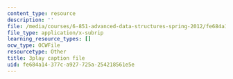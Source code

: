 ```yaml
---
content_type: resource
description: ''
file: /media/courses/6-851-advanced-data-structures-spring-2012/fe684a14377ca927725a254218561e5e_RecEYrnvGPM.srt
file_type: application/x-subrip
learning_resource_types: []
ocw_type: OCWFile
resourcetype: Other
title: 3play caption file
uid: fe684a14-377c-a927-725a-254218561e5e
---
```

